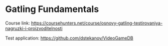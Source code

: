 # Gatling Fundamentals

Course link: https://coursehunters.net/course/osnovy-gatling-testirovaniya-nagruzki-i-proizvoditelnosti

Test application: https://github.com/dstekanov/VideoGameDB